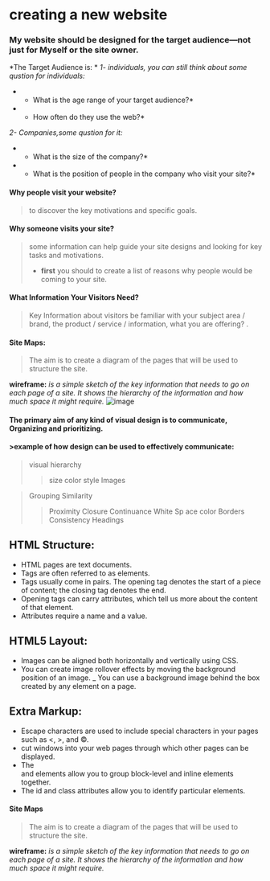 
# creating a new website

### My website should be designed for the target audience—not just for Myself or the site owner.

*The Target Audience is: *
*1- individuals, you can still think about some qustion for  individuals:*
* - What is the age range of your target audience?*
* - How often do they use the web?*

*2- Companies,some qustion for it:*
* - What is the size of the company?*
* - What is the position of people in the company who visit your site?*


#### Why people visit your website?
>to discover the key motivations and specific goals.

#### Why someone visits your site?
>some information can help guide your site designs and looking for key tasks and motivations.
> - **first** you should to create a list of reasons why people would be coming to your site.

#### What Information Your Visitors Need?
>Key Information about visitors be familiar with your subject area / brand, the product / service / information, what you are offering? .


#### Site Maps:
>The aim is to create a diagram of the pages that will be used to structure the site.

**wireframe:** *is a simple sketch of the key information that needs to go on each page of a site. It shows the hierarchy of the information and how much space it might require.*
![image](https://d1dlalugb0z2hd.cloudfront.net/handbooks/agile-handbook/wireframe/01-youtube-wireframe-example.png)



#### The primary aim of any kind of visual design is to communicate, Organizing and prioritizing.


#### >example of how design can be used to effectively communicate:
>visual hierarchy
>> size
>>color
>>style
>>Images

>Grouping
>Similarity
>>Proximity
>>Closure
>>Continuance
>>White Sp ace
>>color
>>Borders
>>Consistency
>>Headings

## HTML Structure:
- HTML pages are text documents.
- Tags are often referred to as elements.
- Tags usually come in pairs. The opening tag denotes the start of a piece of content; the closing tag denotes the end.
- Opening tags can carry attributes, which tell us more about the content of that element.
- Attributes require a name and a value.

## HTML5 Layout:
- Images can be aligned both horizontally and vertically using CSS.
- You can create image rollover effects by moving the background position of an image.
_ You can use a background image behind the box created by any element on a page.

##  Extra Markup:
- Escape characters are used to include special characters in your pages such as <, >, and ©.
- <iframes> cut windows into your web pages through which other pages can be displayed.
- The <div> and <span> elements allow you to group
block-level and inline elements together.
- The id and class attributes allow you to identify
particular elements.

#### Site Maps
>The aim is to create a diagram of the pages that will be used to structure the site.

**wireframe:** *is a simple sketch of the key information that needs to go on each page of a site. It shows the hierarchy of the information and how much space it might require.*
